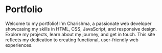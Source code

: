 # Portfolio
Welcome to my portfolio! I'm Charishma, a passionate web developer showcasing my skills in HTML, CSS, JavaScript, and responsive design. Explore my projects, learn about my journey, and get in touch. This site reflects my dedication to creating functional, user-friendly web experiences.
